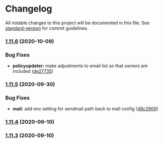 # Changelog

All notable changes to this project will be documented in this file. See [standard-version](https://github.com/conventional-changelog/standard-version) for commit guidelines.

### [1.11.6](http://helloworlddevs///compare/v1.11.5...v1.11.6) (2020-10-09)


### Bug Fixes

* **policyupdater:** make adjustments to email list so that owners are included ([de27735](http://helloworlddevs///commit/de277354b7e1bfe3fb3e57fee81b72eafd738eab))

### [1.11.5](http://helloworlddevs///compare/v1.11.4...v1.11.5) (2020-09-30)


### Bug Fixes

* **mail:** add env setting for sendmail path back to mail config ([48c2900](http://helloworlddevs///commit/48c2900f251dea741e2fd52030134f7cbbb171ea))

### [1.11.4](http://helloworlddevs///compare/v1.11.3...v1.11.4) (2020-09-10)

### [1.11.3](http://helloworlddevs///compare/v1.11.2...v1.11.3) (2020-09-10)
